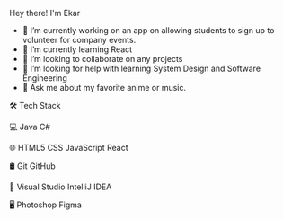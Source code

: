 Hey there! I'm Ekar
- 🔭 I’m currently working on an app on allowing students to sign up to volunteer for company events.
- 🌱 I’m currently learning React
- 👯 I’m looking to collaborate on any projects
- 🤔 I’m looking for help with learning System Design and Software Engineering
- 💬 Ask me about my favorite anime or music.

🛠  Tech Stack

💻   Java C#

🌐   HTML5 CSS JavaScript React

🛢   Git GitHub

🔧   Visual Studio IntelliJ IDEA

🖥   Photoshop Figma
